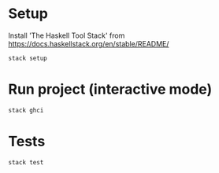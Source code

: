 # Setup
Install 'The Haskell Tool Stack' from https://docs.haskellstack.org/en/stable/README/
```
stack setup
```
# Run project (interactive mode)
```
stack ghci
```
# Tests
```
stack test
```



